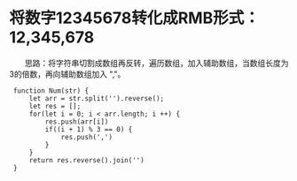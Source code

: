 # 将数字12345678转化成RMB形式：12,345,678

　　思路：将字符串切割成数组再反转，遍历数组，加入辅助数组，当数组长度为3的倍数，再向辅助数组加入 ","。


```
 function Num(str) {
	 let arr = str.split('').reverse();
	 let res = [];
	 for(let i = 0; i < arr.length; i ++) {
		 res.push(arr[i])
		 if((i + 1) % 3 == 0) {
			 res.push(',')
		 }
	 }
	 return res.reverse().join('')
 }
 
 
```

































